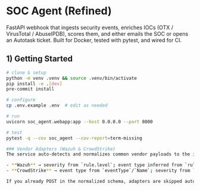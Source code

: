 # SOC Agent (Refined)

FastAPI webhook that ingests security events, enriches IOCs (OTX / VirusTotal / AbuseIPDB), scores them, and either emails the SOC or opens an Autotask ticket. Built for Docker, tested with pytest, and wired for CI.

## 1) Getting Started
```bash
# clone & setup
python -m venv .venv && source .venv/bin/activate
pip install -e .[dev]
pre-commit install

# configure
cp .env.example .env  # edit as needed

# run
uvicorn soc_agent.webapp:app --host 0.0.0.0 --port 8000

# test
pytest -q --cov soc_agent --cov-report=term-missing

### Vendor Adapters (Wazuh & CrowdStrike)
The service auto-detects and normalizes common vendor payloads to the internal `EventIn` schema before scoring.

- **Wazuh** → severity from `rule.level`; event type inferred from `rule.description`; IP from `data.srcip` or `full_log`; username from `data.srcuser`.
- **CrowdStrike** → event type from `eventType`/`Name`; severity from `Severity`; IP from `LocalIP`/`RemoteIP`; username from `UserName`.

If you already POST in the normalized schema, adapters are skipped automatically.
